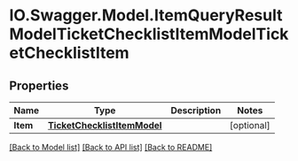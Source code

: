 # IO.Swagger.Model.ItemQueryResultModelTicketChecklistItemModelTicketChecklistItem
## Properties

Name | Type | Description | Notes
------------ | ------------- | ------------- | -------------
**Item** | [**TicketChecklistItemModel**](TicketChecklistItemModel.md) |  | [optional] 

[[Back to Model list]](../README.md#documentation-for-models) [[Back to API list]](../README.md#documentation-for-api-endpoints) [[Back to README]](../README.md)

